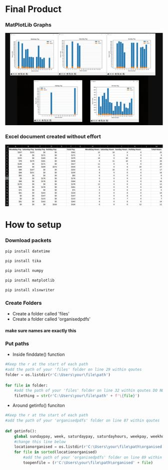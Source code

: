# Final Product
### MatPlotLib Graphs 
![alt text](https://github.com/Kamushy/Deputy-payslips-data-grab-and-graph/blob/main/Graphs.jpg?raw=true)
### Excel document created without effort
![alt text](https://github.com/Kamushy/Deputy-payslips-data-grab-and-graph/blob/main/Excel%20document.jpg?raw=true)
# How to setup
### Download packets
```ruby
pip install datetime
```
```ruby
pip install tika
```
```ruby
pip install numpy
```
```ruby
pip install matplotlib
```
```ruby
pip install xlsxwriter
```
### Create Folders
- Create a folder called 'files'
- Create a folder called 'organisedpdfs'
#### make sure names are exactly this

### Put paths
- Inside finddate() function
```python
#Keep the r at the start of each path
#add the path of your 'files' folder on line 29 within qoutes
folder = os.listdir(r'C:\Users\your\file\path')

for file in folder:
    #add the path of your 'files' folder on line 32 within qoutes DO NOT REPLACE AFTER THE + 
    filething = str(r'C:\Users\your\file\path' + f'\{file}')
```

- Around getinfo() funciton
```python
#Keep the r at the start of each path
#add the path of your 'organisedpdfs' folder on line 87 within qoutes

def getinfo():
    global sundaypay, week, saturdaypay, saturdayhours, weekpay, weekhours, holidayhours, holidaypay, totalpay, totalhours
    #change this line below
    locationorganised = os.listdir(r'C:\Users\your\file\path\organised')
    for file in sorted(locationorganised)
        #add the path of your 'organisedpdfs' folder on line 89 within qoutes AGAIN please keep the r
        toopenfile = (r'C:\Users\your\file\path\organised' + file)
```
